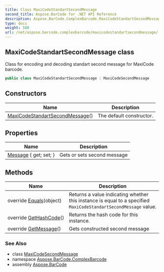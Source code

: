 ```yaml
---
title: Class MaxiCodeStandartSecondMessage
second_title: Aspose.BarCode for .NET API Reference
description: Aspose.BarCode.ComplexBarcode.MaxiCodeStandartSecondMessage class. Class for encoding and decoding standart second message for MaxiCode barcode
type: docs
weight: 580
url: /net/aspose.barcode.complexbarcode/maxicodestandartsecondmessage/
---
```

## MaxiCodeStandartSecondMessage class

Class for encoding and decoding standart second message for MaxiCode barcode.

```csharp
public class MaxiCodeStandartSecondMessage : MaxiCodeSecondMessage
```

## Constructors

| Name | Description |
| --- | --- |
| [MaxiCodeStandartSecondMessage](maxicodestandartsecondmessage/)() | The default constructor. |

## Properties

| Name | Description |
| --- | --- |
| [Message](../../aspose.barcode.complexbarcode/maxicodestandartsecondmessage/message/) { get; set; } | Gets or sets second message |

## Methods

| Name | Description |
| --- | --- |
| override [Equals](../../aspose.barcode.complexbarcode/maxicodestandartsecondmessage/equals/)(object) | Returns a value indicating whether this instance is equal to a specified `MaxiCodeStandartSecondMessage` value. |
| override [GetHashCode](../../aspose.barcode.complexbarcode/maxicodestandartsecondmessage/gethashcode/)() | Returns the hash code for this instance. |
| override [GetMessage](../../aspose.barcode.complexbarcode/maxicodestandartsecondmessage/getmessage/)() | Gets constructed second message |

### See Also

* class [MaxiCodeSecondMessage](../maxicodesecondmessage/)
* namespace [Aspose.BarCode.ComplexBarcode](../../aspose.barcode.complexbarcode/)
* assembly [Aspose.BarCode](../../)


